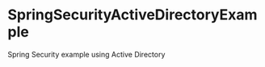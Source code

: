 SpringSecurityActiveDirectoryExample
====================================

Spring Security example using Active Directory